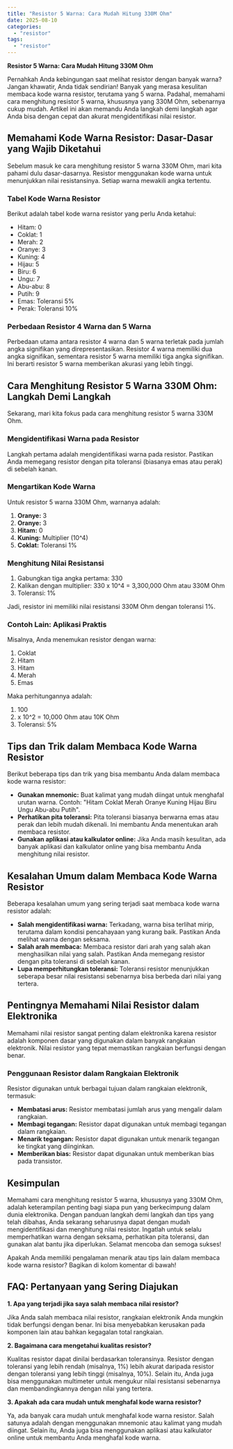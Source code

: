 ```yaml
---
title: "Resistor 5 Warna: Cara Mudah Hitung 330M Ohm"
date: 2025-08-10
categories: 
  - "resistor"
tags: 
  - "resistor"
---
```


**Resistor 5 Warna: Cara Mudah Hitung 330M Ohm**

Pernahkah Anda kebingungan saat melihat resistor dengan banyak warna? Jangan khawatir, Anda tidak sendirian! Banyak yang merasa kesulitan membaca kode warna resistor, terutama yang 5 warna. Padahal, memahami cara menghitung resistor 5 warna, khususnya yang 330M Ohm, sebenarnya cukup mudah. Artikel ini akan memandu Anda langkah demi langkah agar Anda bisa dengan cepat dan akurat mengidentifikasi nilai resistor.

## Memahami Kode Warna Resistor: Dasar-Dasar yang Wajib Diketahui

Sebelum masuk ke cara menghitung resistor 5 warna 330M Ohm, mari kita pahami dulu dasar-dasarnya. Resistor menggunakan kode warna untuk menunjukkan nilai resistansinya. Setiap warna mewakili angka tertentu.

### Tabel Kode Warna Resistor

Berikut adalah tabel kode warna resistor yang perlu Anda ketahui:

- Hitam: 0
- Coklat: 1
- Merah: 2
- Oranye: 3
- Kuning: 4
- Hijau: 5
- Biru: 6
- Ungu: 7
- Abu-abu: 8
- Putih: 9
- Emas: Toleransi 5%
- Perak: Toleransi 10%

### Perbedaan Resistor 4 Warna dan 5 Warna

Perbedaan utama antara resistor 4 warna dan 5 warna terletak pada jumlah angka signifikan yang direpresentasikan. Resistor 4 warna memiliki dua angka signifikan, sementara resistor 5 warna memiliki tiga angka signifikan. Ini berarti resistor 5 warna memberikan akurasi yang lebih tinggi.

## Cara Menghitung Resistor 5 Warna 330M Ohm: Langkah Demi Langkah

Sekarang, mari kita fokus pada cara menghitung resistor 5 warna 330M Ohm.

### Mengidentifikasi Warna pada Resistor

Langkah pertama adalah mengidentifikasi warna pada resistor. Pastikan Anda memegang resistor dengan pita toleransi (biasanya emas atau perak) di sebelah kanan.

### Mengartikan Kode Warna

Untuk resistor 5 warna 330M Ohm, warnanya adalah:

1. **Oranye:** 3
2. **Oranye:** 3
3. **Hitam:** 0
4. **Kuning:** Multiplier (10^4)
5. **Coklat:** Toleransi 1%

### Menghitung Nilai Resistansi

1. Gabungkan tiga angka pertama: 330
2. Kalikan dengan multiplier: 330 x 10^4 = 3,300,000 Ohm atau 330M Ohm
3. Toleransi: 1%

Jadi, resistor ini memiliki nilai resistansi 330M Ohm dengan toleransi 1%.

### Contoh Lain: Aplikasi Praktis

Misalnya, Anda menemukan resistor dengan warna:

1. Coklat
2. Hitam
3. Hitam
4. Merah
5. Emas

Maka perhitungannya adalah:

1. 100
2. x 10^2 = 10,000 Ohm atau 10K Ohm
3. Toleransi: 5%

## Tips dan Trik dalam Membaca Kode Warna Resistor

Berikut beberapa tips dan trik yang bisa membantu Anda dalam membaca kode warna resistor:

- **Gunakan mnemonic:** Buat kalimat yang mudah diingat untuk menghafal urutan warna. Contoh: "Hitam Coklat Merah Oranye Kuning Hijau Biru Ungu Abu-abu Putih".
- **Perhatikan pita toleransi:** Pita toleransi biasanya berwarna emas atau perak dan lebih mudah dikenali. Ini membantu Anda menentukan arah membaca resistor.
- **Gunakan aplikasi atau kalkulator online:** Jika Anda masih kesulitan, ada banyak aplikasi dan kalkulator online yang bisa membantu Anda menghitung nilai resistor.

## Kesalahan Umum dalam Membaca Kode Warna Resistor

Beberapa kesalahan umum yang sering terjadi saat membaca kode warna resistor adalah:

- **Salah mengidentifikasi warna:** Terkadang, warna bisa terlihat mirip, terutama dalam kondisi pencahayaan yang kurang baik. Pastikan Anda melihat warna dengan seksama.
- **Salah arah membaca:** Membaca resistor dari arah yang salah akan menghasilkan nilai yang salah. Pastikan Anda memegang resistor dengan pita toleransi di sebelah kanan.
- **Lupa memperhitungkan toleransi:** Toleransi resistor menunjukkan seberapa besar nilai resistansi sebenarnya bisa berbeda dari nilai yang tertera.

## Pentingnya Memahami Nilai Resistor dalam Elektronika

Memahami nilai resistor sangat penting dalam elektronika karena resistor adalah komponen dasar yang digunakan dalam banyak rangkaian elektronik. Nilai resistor yang tepat memastikan rangkaian berfungsi dengan benar.

### Penggunaan Resistor dalam Rangkaian Elektronik

Resistor digunakan untuk berbagai tujuan dalam rangkaian elektronik, termasuk:

- **Membatasi arus:** Resistor membatasi jumlah arus yang mengalir dalam rangkaian.
- **Membagi tegangan:** Resistor dapat digunakan untuk membagi tegangan dalam rangkaian.
- **Menarik tegangan:** Resistor dapat digunakan untuk menarik tegangan ke tingkat yang diinginkan.
- **Memberikan bias:** Resistor dapat digunakan untuk memberikan bias pada transistor.

## Kesimpulan

Memahami cara menghitung resistor 5 warna, khususnya yang 330M Ohm, adalah keterampilan penting bagi siapa pun yang berkecimpung dalam dunia elektronika. Dengan panduan langkah demi langkah dan tips yang telah dibahas, Anda sekarang seharusnya dapat dengan mudah mengidentifikasi dan menghitung nilai resistor. Ingatlah untuk selalu memperhatikan warna dengan seksama, perhatikan pita toleransi, dan gunakan alat bantu jika diperlukan. Selamat mencoba dan semoga sukses!

Apakah Anda memiliki pengalaman menarik atau tips lain dalam membaca kode warna resistor? Bagikan di kolom komentar di bawah!

## FAQ: Pertanyaan yang Sering Diajukan

**1\. Apa yang terjadi jika saya salah membaca nilai resistor?**

Jika Anda salah membaca nilai resistor, rangkaian elektronik Anda mungkin tidak berfungsi dengan benar. Ini bisa menyebabkan kerusakan pada komponen lain atau bahkan kegagalan total rangkaian.

**2\. Bagaimana cara mengetahui kualitas resistor?**

Kualitas resistor dapat dinilai berdasarkan toleransinya. Resistor dengan toleransi yang lebih rendah (misalnya, 1%) lebih akurat daripada resistor dengan toleransi yang lebih tinggi (misalnya, 10%). Selain itu, Anda juga bisa menggunakan multimeter untuk mengukur nilai resistansi sebenarnya dan membandingkannya dengan nilai yang tertera.

**3\. Apakah ada cara mudah untuk menghafal kode warna resistor?**

Ya, ada banyak cara mudah untuk menghafal kode warna resistor. Salah satunya adalah dengan menggunakan mnemonic atau kalimat yang mudah diingat. Selain itu, Anda juga bisa menggunakan aplikasi atau kalkulator online untuk membantu Anda menghafal kode warna.
